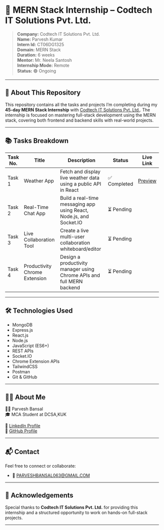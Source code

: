 # 🚀 MERN Stack Internship – Codtech IT Solutions Pvt. Ltd.

> **Company:** Codtech IT Solutions Pvt. Ltd. <br>
> **Name:** Parvesh Kumar <br>
> **Intern Id:** CT06DG1325  <br>
> **Domain:** MERN Stack       <br>
> **Duration:** 6 weeks   <br>
> **Mentor:** Mr. Neela Santosh  <br>
> **Internship Mode:** Remote    <br>
> **Status:** 🟢 Ongoing  <br>

---

## 📌 About This Repository

This repository contains all the tasks and projects I’m completing during my **45-day MERN Stack Internship** with [Codtech IT Solutions Pvt. Ltd.](https://www.codtechitsolutions.com/). The internship is focused on mastering full-stack development using the MERN stack, covering both frontend and backend skills with real-world projects.

---

## 📚 Tasks Breakdown

| Task No. | Title                             | Description                                                              | Status       | Live Link |
|----------|-----------------------------------|--------------------------------------------------------------------------|--------------|-----------|
| Task 1   | Weather App                       | Fetch and display live weather data using a public API in React          | ✅ Completed | [Preview](https://parve5h.github.io/vayutrack) |
| Task 2   | Real-Time Chat App                | Build a real-time messaging app using React, Node.js, and Socket.IO      | ⏳ Pending   |           |
| Task 3   | Live Collaboration Tool           | Create a live multi-user collaboration whiteboard/editor                 | ⏳ Pending   |           |
| Task 4   | Productivity Chrome Extension     | Design a productivity manager using Chrome APIs and full MERN backend    | ⏳ Pending   |           |

---

## 🛠 Technologies Used

- MongoDB
- Express.js
- React.js
- Node.js
- JavaScript (ES6+)
- REST APIs
- Socket.IO
- Chrome Extension APIs
- TailwindCSS
- Postman
- Git & GitHub

---

## 🙋‍♂️ About Me

👨‍💻 Parvesh Bansal  
🎓 MCA Student at DCSA,KUK 

🔗 [LinkedIn Profile](https://www.linkedin.com/in/parvesh-bansal)  
📂 [GitHub Profile](https://github.com/PARVE5H)

---

## 📬 Contact

Feel free to connect or collaborate:

- 📧 [PARVESHBANSAL063@GMAIL.COM](mailto:PARVESHBANSAL063@GMAIL.COM)

---

## 🌟 Acknowledgements

Special thanks to **Codtech IT Solutions Pvt. Ltd.** for providing this internship and a structured opportunity to work on hands-on full-stack projects.

---
